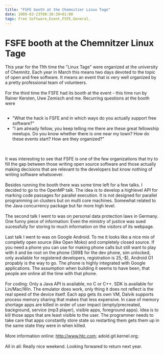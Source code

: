 ```yaml
---
title: "FSFE booth at the Chemnitzer Linux Tage"
date: 2009-03-23T08:30:39+01:00
tags: Free Software,Event,FSFE,General,
---
```


# FSFE booth at the Chemnitzer Linux Tage


This year for the 11th time the "Linux Tage" were organized at the university of Chemnitz. Each year in March this 
means two days devoted to the topic of open and free software. It means an event that is very well organized by a 
pretty professional team of volunteers.<br><br>For the third time the FSFE had its booth at the event - this time run 
by Rainer Kersten, Uwe Zemisch and me. Recurring questions at the booth were<br><ul><br>  <li> "What the hack is FSFE 
and in which ways do you actually support free software?"<br>  <li> "I am already fellow, you keep telling me there are 
these great fellowship meetups. Do you know whether there is one near my town? How do these events start? How are they 
organized?"<br></ul><br><br>It was interesting to see that FSFE is one of the few organizations that try to fill the 
gap between those writing open source software and those actually making decisions that are relevant to the developers 
but know nothing of writing software whatsoever.<br><br>Besides running the booth there was some time left for a few 
talks. I decided to go to the OpenMP talk. The idea is to develop a highlevel API for marking code passages for 
parallel execution. It is not designed for parallel programming on clusters but on multi core machines. Somewhat 
related to the Java concurrency package but far more high level.<br><br>The second talk I went to was on personal data 
protection laws in Germany. One funny piece of information: Even the ministry of justice was sued sucessfully for 
storing to much information on the visitors of its webpage.<br><br>Last talk I went to was on Google Android. To me it 
looks like a nice mix of completly open source (like Open Moko) and completely closed source. If you need a phone you 
can use for making phone calls but still want to play with it and be root on the phone (399$ for the dev phone, sim 
unlocked, only available for registered developers, registration is 25,-$), Android G1 propably is the way to go. The 
phone is highly integrated with Google applications. The assumption when building it seems to have been, that people 
are online all the time with that phone.<br><br>For coding: Only a Java API is available, no C or C++. SDK is available 
for Lin/Mac/Win. The emulator does work, only thing it does not reflect is the real speed of the device itself. Each 
app gets its own VM, Dalvik supports process memory sharing that makes that less expensive. In case of memory shortage 
apps are killed in order of user impact (empty/precreated, background, service (mp3 player), visible apps, foreground 
apps). Idea is to kill those apps that are least visible to the user. The programmer needs to take care that apps 
constantly store state so restarting them gets them up in the same state they were in when killed.<br><br>More 
information online: http://www.htc.com; adoid.git.kernel.org;<br><br>All in all: Really nice weekend. Looking forwared 
to return next year.<br>
